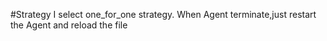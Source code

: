 #Strategy
I select one_for_one strategy.
When Agent terminate,just restart the Agent and reload the file